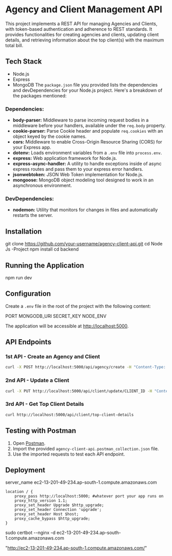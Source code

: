 # Agency and Client Management API

This project implements a REST API for managing Agencies and Clients, with token-based authentication and adherence to REST standards. It provides functionalities for creating agencies and clients, updating client details, and retrieving information about the top client(s) with the maximum total bill.

## Tech Stack

- Node.js
- Express
- MongoDB
The `package.json` file you provided lists the dependencies and devDependencies for your Node.js project. Here's a breakdown of the packages mentioned:

### Dependencies:

- **body-parser:** Middleware to parse incoming request bodies in a middleware before your handlers, available under the `req.body` property.
- **cookie-parser:** Parse Cookie header and populate `req.cookies` with an object keyed by the cookie names.
- **cors:** Middleware to enable Cross-Origin Resource Sharing (CORS) for your Express app.
- **dotenv:** Loads environment variables from a `.env` file into `process.env`.
- **express:** Web application framework for Node.js.
- **express-async-handler:** A utility to handle exceptions inside of async express routes and pass them to your express error handlers.
- **jsonwebtoken:** JSON Web Token implementation for Node.js.
- **mongoose:** MongoDB object modeling tool designed to work in an asynchronous environment.

### DevDependencies:

- **nodemon:** Utility that monitors for changes in files and automatically restarts the server.


## Installation


git clone https://github.com/your-username/agency-client-api.git
cd Node Js -Project
npm install
cd backend

## Running the Application
npm run dev



## Configuration

Create a `.env` file in the root of the project with the following content:

PORT
MONGODB_URI
SECRET_KEY
NODE_ENV




The application will be accessible at [http://localhost:5000](http://localhost:5000).

## API Endpoints

### 1st API - Create an Agency and Client

```bash
curl -X POST http://localhost:5000/api/agency/create -H "Content-Type: application/json" -d '{"agencyData": {...}, "clientData": {...}}'
```

### 2nd API - Update a Client

```bash
curl -X PUT http://localhost:5000/api/client/update/CLIENT_ID -H "Content-Type: application/json" -d '{"Name": "Updated Client Name", "Email": "updatedclient@example.com", ...}'
```

### 3rd API - Get Top Client Details

```bash
curl http://localhost:5000/api/client/top-client-details
```

## Testing with Postman

1. Open [Postman](https://www.postman.com/downloads/).
2. Import the provided `agency-client-api.postman_collection.json` file.
3. Use the imported requests to test each API endpoint.





## Deployment

   server_name ec2-13-201-49-234.ap-south-1.compute.amazonaws.com 

    location / {
        proxy_pass http://localhost:5000; #whatever port your app runs on
        proxy_http_version 1.1;
        proxy_set_header Upgrade $http_upgrade;
        proxy_set_header Connection 'upgrade';
        proxy_set_header Host $host;
        proxy_cache_bypass $http_upgrade;
    }


sudo certbot --nginx -d ec2-13-201-49-234.ap-south-1.compute.amazonaws.com 

"http://ec2-13-201-49-234.ap-south-1.compute.amazonaws.com/"
